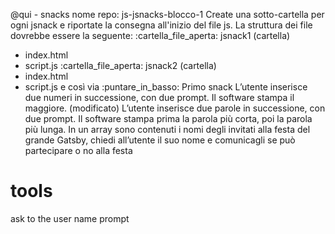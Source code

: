 @qui - snacks
nome repo: js-jsnacks-blocco-1
Create una sotto-cartella per ogni jsnack e riportate la consegna all'inizio del file js.
La struttura dei file dovrebbe essere la seguente:
:cartella_file_aperta: jsnack1 (cartella)

- index.html
- script.js
  :cartella_file_aperta: jsnack2 (cartella)
- index.html
- script.js
  e così via
  :puntare_in_basso: Primo snack
  L’utente inserisce due numeri in successione, con due prompt.
  Il software stampa il maggiore. (modificato)
  L’utente inserisce due parole in successione, con due prompt.
  Il software stampa prima la parola più corta, poi la parola più lunga.
  In un array sono contenuti i nomi degli invitati alla festa del grande Gatsby, chiedi all’utente il suo nome e comunicagli se può partecipare o no alla festa

# tools

ask to the user name prompt
